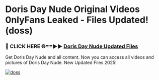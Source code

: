# Doris Day Nude Original Videos 0nlyFans Leaked - Files Updated! (doss)

<h3>🔴 CLICK HERE 🌐==►► <a href="https://tinyurl.com/4mcuefdz" rel="nofollow">Doris Day Nude Updated Files</a></h3>

Get Doris Day Nude and all content. Now you can access all videos and pictures of Doris Day Nude. New Updated Files 2025!

[![doss](https://i.imgur.com/StAQSOY.gif)](https://tinyurl.com/4mcuefdz)
